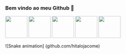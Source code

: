 ### Bem vindo ao meu Github 👋

<img src="https://cdn.jsdelivr.net/gh/devicons/devicon/icons/python/python-original-wordmark.svg" width="70px"/> <img src="https://cdn.jsdelivr.net/gh/devicons/devicon/icons/html5/html5-original-wordmark.svg" width="70px" /> <img src="https://cdn.jsdelivr.net/gh/devicons/devicon/icons/css3/css3-original-wordmark.svg" width="70px"/> <img src="https://cdn.jsdelivr.net/gh/devicons/devicon/icons/javascript/javascript-original.svg" width="70px"/> <img src="https://cdn.jsdelivr.net/gh/devicons/devicon/icons/java/java-original-wordmark.svg" width="70px"/>

![Snake animation] (github.com/hitalojacome)
